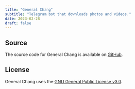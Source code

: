 ```yaml
---
title: "General Chang"
subtitle: "Telegram bot that downloads photos and videos."
date: 2023-02-28
draft: false
---
```


## Source

The source code for General Chang is available on [GitHub](https://github.com/kkestell/telegram-bot).

## License

General Chang uses the [GNU General Public License v3.0](https://www.gnu.org/licenses/gpl-3.0.en.html).